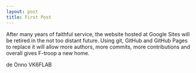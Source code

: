 ```yaml
---
layout: post
title: First Post
---
```


After many years of faithful service, the website hosted at Google Sites will be retired in the not too distant future. Using git, GitHub and GitHub Pages to replace it will allow more authors, more commits, more contributions and overall gives F-troop a new home.

de Onno VK6FLAB

